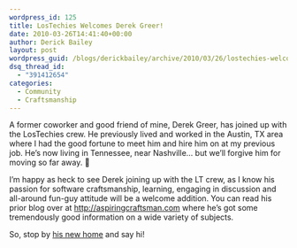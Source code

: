 ```yaml
---
wordpress_id: 125
title: LosTechies Welcomes Derek Greer!
date: 2010-03-26T14:41:40+00:00
author: Derick Bailey
layout: post
wordpress_guid: /blogs/derickbailey/archive/2010/03/26/lostechies-welcomes-derek-greer.aspx
dsq_thread_id:
  - "391412654"
categories:
  - Community
  - Craftsmanship
---
```

A former coworker and good friend of mine, Derek Greer, has joined up with the LosTechies crew. He previously lived and worked in the Austin, TX area where I had the good fortune to meet him and hire him on at my previous job. He’s now living in Tennessee, near Nashville… but we’ll forgive him for moving so far away. 🙂 

I’m happy as heck to see Derek joining up with the LT crew, as I know his passion for software craftsmanship, learning, engaging in discussion and all-around fun-guy attitude will be a welcome addition. You can read his prior blog over at <http://aspiringcraftsman.com> where he’s got some tremendously good information on a wide variety of subjects.

So, stop by [his new home](http://derekgreer.lostechies.com) and say hi!
